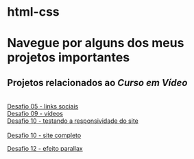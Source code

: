 # html-css
 <h1>Navegue por alguns dos meus projetos importantes</h1>
 
 <h2>Projetos relacionados ao <em>Curso em Vídeo</em></h2>
 <br>
 <a href="https://juliaboaskivisk.github.io/html-css/Curso%20em%20V%C3%ADdeo/Desafios/desafio%2005%20(links%20sociais)/index.html">Desafio 05 - links sociais</a>
 
 <br>
 <a href="https://juliaboaskivisk.github.io/html-css/Curso%20em%20V%C3%ADdeo/Desafios/desafio%2009%20(vídeos)/index.html">Desafio 09 - vídeos</a>
 
 <br>
 <a href="https://juliaboaskivisk.github.io/html-css/Curso%20em%20V%C3%ADdeo/Desafios/desafio%2010%20(site%20completo)/responsivo.html">Desafio 10 - testando a responsividade do site</a>
 <br>
 
 <br>
 <a href="https://juliaboaskivisk.github.io/html-css/Curso%20em%20V%C3%ADdeo/Desafios/desafio%2010%20(site%20completo)/android.html">Desafio 10 - site completo</a>

 <a href="https://juliaboaskivisk.github.io/html-css/Curso%20em%20V%C3%ADdeo/Desafios/desafio%2012%20(efeito%20parallax)/index.html">Desafio 12 - efeito parallax</a>